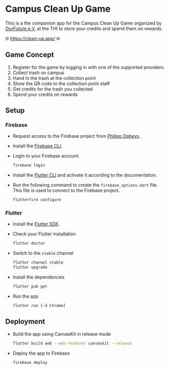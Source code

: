 # Campus Clean Up Game

This is a the companion app for the Campus Clean Up Game organized by [OurFuture e.V.](https://www.ourfuturethi.de/) at the THI to store your credits and spend them on rewards.

🌐 <https://clean-up.app/> 🌐

## Game Concept

1. Register for the game by logging in with one of the supported providers.
2. Collect trash on campus
3. Hand in the trash at the collection point
4. Show the QR code to the collection point staff
5. Get credits for the trash you collected
6. Spend your credits on rewards

## Setup

### Firebase

- Request access to the Firebase project from [Philipp Opheys](mailto:philipp.opheys@neuland-ingolstadt.de).
- Install the [Firebase CLI](https://firebase.google.com/docs/cli).
- Login to your Firebase account.

    ```bash
    firebase login
    ```

- Install the [Flutter CLI](https://firebase.flutter.dev/docs/cli/) and activate it according to the documentation.
- Run the following command to create the `firebase_options.dart` file. This file is used to connect to the Firebase project.

    ```bash
    flutterfire configure
    ```

### Flutter

- Install the [Flutter SDK](https://flutter.dev/docs/get-started/install).
- Check your Flutter installation

    ```bash
    flutter doctor
    ```

- Switch to the `stable` channel

    ```bash
    flutter channel stable
    flutter upgrade
    ```

- Install the dependencies

    ```bash
    flutter pub get
    ```

- Run the app

    ```bash
    flutter run [-d Chrome]
    ```

## Deployment

- Build the app using CanvasKit in release mode

    ```bash
    flutter build web --web-renderer canvaskit --release
    ```

- Deploy the app to Firebase

    ```bash
    firebase deploy
    ```
